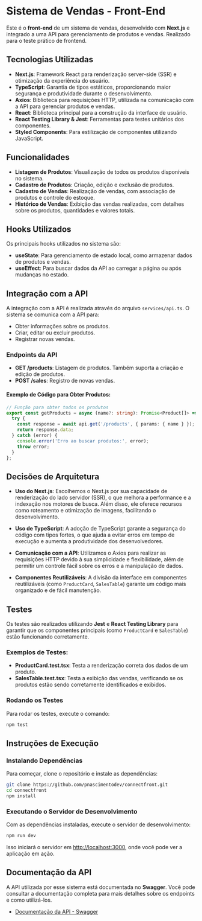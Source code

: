 # Sistema de Vendas - Front-End

Este é o **front-end** de um sistema de vendas, desenvolvido com **Next.js** e integrado a uma API para gerenciamento de produtos e vendas. Realizado para o teste prático de frontend.

## Tecnologias Utilizadas

- **Next.js**: Framework React para renderização server-side (SSR) e otimização da experiência do usuário.
- **TypeScript**: Garantia de tipos estáticos, proporcionando maior segurança e produtividade durante o desenvolvimento.
- **Axios**: Biblioteca para requisições HTTP, utilizada na comunicação com a API para gerenciar produtos e vendas.
- **React**: Biblioteca principal para a construção da interface de usuário.
- **React Testing Library & Jest**: Ferramentas para testes unitários dos componentes.
- **Styled Components**: Para estilização de componentes utilizando JavaScript.

## Funcionalidades

- **Listagem de Produtos**: Visualização de todos os produtos disponíveis no sistema.
- **Cadastro de Produtos**: Criação, edição e exclusão de produtos.
- **Cadastro de Vendas**: Realização de vendas, com associação de produtos e controle do estoque.
- **Histórico de Vendas**: Exibição das vendas realizadas, com detalhes sobre os produtos, quantidades e valores totais.

## Hooks Utilizados

Os principais hooks utilizados no sistema são:

- **useState**: Para gerenciamento de estado local, como armazenar dados de produtos e vendas.
- **useEffect**: Para buscar dados da API ao carregar a página ou após mudanças no estado.

## Integração com a API

A integração com a API é realizada através do arquivo `services/api.ts`. O sistema se comunica com a API para:

- Obter informações sobre os produtos.
- Criar, editar ou excluir produtos.
- Registrar novas vendas.

### Endpoints da API

- **GET /products**: Listagem de produtos. Também suporta a criação e edição de produtos.
- **POST /sales**: Registro de novas vendas.

#### Exemplo de Código para Obter Produtos:

```typescript
// Função para obter todos os produtos
export const getProducts = async (name?: string): Promise<Product[]> => {
  try {
    const response = await api.get('/products', { params: { name } });
    return response.data;
  } catch (error) {
    console.error('Erro ao buscar produtos:', error);
    throw error;
  }
};
```

## Decisões de Arquitetura

- **Uso do Next.js**: Escolhemos o Next.js por sua capacidade de renderização do lado servidor (SSR), o que melhora a performance e a indexação nos motores de busca. Além disso, ele oferece recursos como roteamento e otimização de imagens, facilitando o desenvolvimento.
  
- **Uso de TypeScript**: A adoção de TypeScript garante a segurança do código com tipos fortes, o que ajuda a evitar erros em tempo de execução e aumenta a produtividade dos desenvolvedores.
  
- **Comunicação com a API**: Utilizamos o Axios para realizar as requisições HTTP devido à sua simplicidade e flexibilidade, além de permitir um controle fácil sobre os erros e a manipulação de dados.
  
- **Componentes Reutilizáveis**: A divisão da interface em componentes reutilizáveis (como `ProductCard`, `SalesTable`) garante um código mais organizado e de fácil manutenção.

## Testes

Os testes são realizados utilizando **Jest** e **React Testing Library** para garantir que os componentes principais (como `ProductCard` e `SalesTable`) estão funcionando corretamente.

### Exemplos de Testes:

- **ProductCard.test.tsx**: Testa a renderização correta dos dados de um produto.
- **SalesTable.test.tsx**: Testa a exibição das vendas, verificando se os produtos estão sendo corretamente identificados e exibidos.

### Rodando os Testes

Para rodar os testes, execute o comando:

```bash
npm test
```

## Instruções de Execução

### Instalando Dependências

Para começar, clone o repositório e instale as dependências:

```bash
git clone https://github.com/pnascimentodev/connectfront.git
cd connectfront
npm install
```

### Executando o Servidor de Desenvolvimento

Com as dependências instaladas, execute o servidor de desenvolvimento:

```bash
npm run dev
```

Isso iniciará o servidor em [http://localhost:3000](http://localhost:3000), onde você pode ver a aplicação em ação.

## Documentação da API

A API utilizada por esse sistema está documentada no **Swagger**. Você pode consultar a documentação completa para mais detalhes sobre os endpoints e como utilizá-los.

- [Documentação da API - Swagger](https://github.com/pnascimentodev/connectback)
```